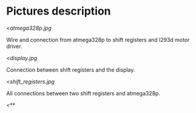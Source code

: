 # Pictures description
<*atmega328p.jpg*

Wire and connection from atmega328p to shift registers and l293d motor driver.

<*display.jpg*

Connection between shift registers and the display.

<*shift_registers.jpg*

All connections between two shift registers and atmega328p.

<**

